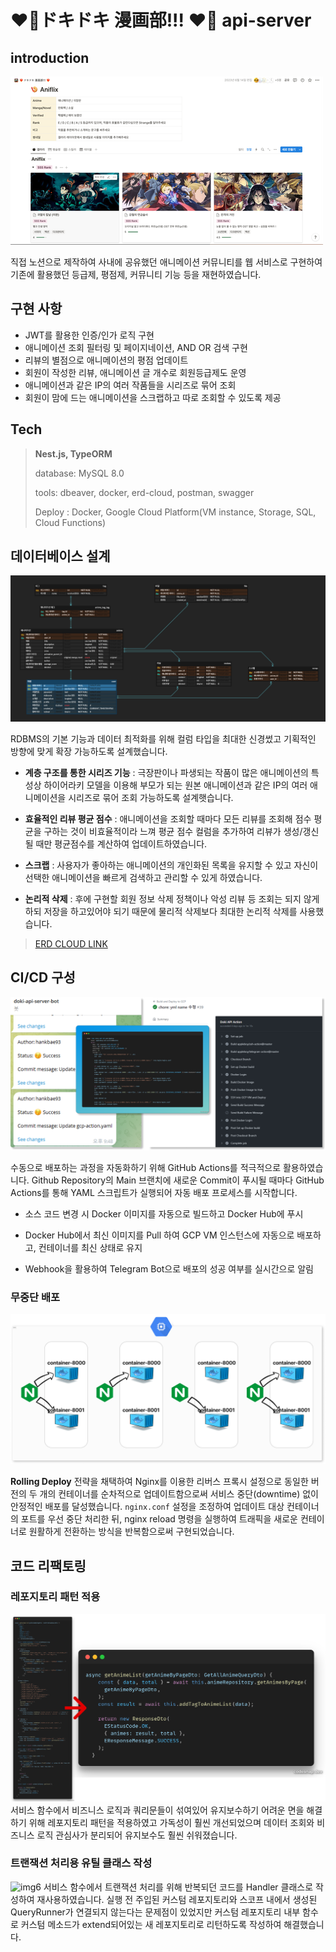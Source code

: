# ❤️‍🔥ドキドキ 漫画部!!! ❤️‍🔥 api-server

## introduction

![img1](./docs/img.png)

직접 노션으로 제작하여 사내에 공유했던 애니메이션 커뮤니티를 웹 서비스로 구현하여 기존에 활용했던 등급제, 평점제, 커뮤니티 기능 등을 재현하였습니다.

## 구현 사항

- JWT를 활용한 인증/인가 로직 구현
- 애니메이션 조회 필터링 및 페이지네이션, AND OR 검색 구현
- 리뷰의 별점으로 애니메이션의 평점 업데이트
- 회원이 작성한 리뷰, 애니메이션 글 개수로 회원등급제도 운영
- 애니메이션과 같은 IP의 여러 작품들을 시리즈로 묶어 조회
- 회원이 맘에 드는 애니메이션을 스크랩하고 따로 조회할 수 있도록 제공

## Tech
> **Nest.js, TypeORM**
> 
> database: MySQL 8.0
> 
> tools: dbeaver, docker, erd-cloud, postman, swagger
> 
> Deploy : Docker, Google Cloud Platform(VM instance, Storage, SQL, Cloud Functions)

## 데이터베이스 설계

![img1](./docs/img2.png)

RDBMS의 기본 기능과 데이터 최적화를 위해 컬럼 타입을 최대한 신경썼고 기획적인 방향에 맞게 확장 가능하도록 설계했습니다.

- **계층 구조를 통한 시리즈 기능** : 극장판이나 파생되는 작품이 많은 애니메이션의 특성상 하이어라키 모델을 이용해 부모가 되는 원본 애니메이션과 같은 IP의 여러 애니메이션을 시리즈로 묶어 조회 가능하도록 설계햇습니다.

- **효율적인 리뷰 평균 점수** : 애니메이션을 조회할 때마다 모든 리뷰를 조회해 점수 평균을 구하는 것이 비효율적이라 느껴 평균 점수 컬럼을 추가하여 리뷰가 생성/갱신될 때만 평균점수를 계산하여 업데이트하였습니다.

- **스크랩** : 사용자가 좋아하는 애니메이션의 개인화된 목록을 유지할 수 있고 자신이 선택한 애니메이션을 빠르게 검색하고 관리할 수 있게 하였습니다.

- **논리적 삭제** : 후에 구현할 회원 정보 삭제 정책이나 악성 리뷰 등 조회는 되지 않게 하되 저장을 하고있어야 되기 때문에 물리적 삭제보다 최대한 논리적 삭제를 사용했습니다.

> [ERD CLOUD LINK](https://www.erdcloud.com/d/wC5eRt5xzDr6Thxtc)

## CI/CD 구성
![img3](docs/img3.png)

수동으로 배포하는 과정을 자동화하기 위해 GitHub Actions를 적극적으로 활용하였습니다. Github Repository의 Main 브랜치에 새로운 Commit이 푸시될 때마다 GitHub Actions를 통해 YAML 스크립트가 실행되어 자동 배포 프로세스를 시작합니다.

- 소스 코드 변경 시 Docker 이미지를 자동으로 빌드하고 Docker Hub에 푸시

- Docker Hub에서 최신 이미지를 Pull 하여 GCP VM 인스턴스에 자동으로 배포하고, 컨테이너를 최신 상태로 유지

- Webhook을 활용하여 Telegram Bot으로 배포의 성공 여부를 실시간으로 알림


### 무중단 배포
![img4](docs/img4.png)

**Rolling Deploy** 전략을 채택하여 Nginx를 이용한 리버스 프록시 설정으로 동일한 버전의 두 개의 컨테이너를 순차적으로 업데이트함으로써 서비스 중단(downtime) 없이 안정적인 배포를 달성했습니다.  `nginx.conf` 설정을 조정하여 업데이트 대상 컨테이너의 포트를 우선 중단 처리한 뒤, nginx reload 명령을 실행하여 트래픽을 새로운 컨테이너로 원활하게 전환하는 방식을 반복함으로써 구현되었습니다.


## 코드 리팩토링

### 레포지토리 패턴 적용
![img5](./docs/img5.png)
서비스 함수에서 비즈니스 로직과 쿼리문들이 섞여있어 유지보수하기 어려운 면을 해결하기 위해 레포지토리 패턴을 적용하였고 가독성이 훨씬 개선되었으며 데이터 조회와 비즈니스 로직 관심사가 분리되어 유지보수도 훨씬 쉬워졌습니다.

### 트랜잭션 처리용 유틸 클래스 작성
![img6](./docs/img6.png)
서비스 함수에서 트랜잭션 처리를 위해 반복되던 코드를 Handler 클래스로 작성하여 재사용하였습니다. 실행 전 주입된 커스텀 레포지토리와 스코프 내에서 생성된 QueryRunner가 연결되지 않는다는 문제점이 있었지만 커스텀 레포지토리 내부 함수로 커스텀 메소드가 extend되어있는 새 레포지토리로 리턴하도록 작성하여 해결했습니다.


